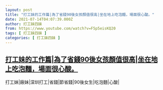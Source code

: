 ```yaml
---
layout: post
title: "打工妹的工作篇|為了省錢90後女孩顏值很高|坐在地上吃泡麵，場面很心酸。"
date: 2021-07-14T04:07:39.000Z
author: 打工妹四妹
from: https://www.youtube.com/watch?v=F5p5eisKQ20
tags: [ 打工妹四妹 ]
categories: [ 打工妹四妹 ]
---
```

<!--1626235659000-->
[打工妹的工作篇|為了省錢90後女孩顏值很高|坐在地上吃泡麵，場面很心酸。](https://www.youtube.com/watch?v=F5p5eisKQ20)
------

<div>
打工妹|廠妹|深圳打工|省錢|節省錢|90後女生|吃泡麵|心酸|
</div>
